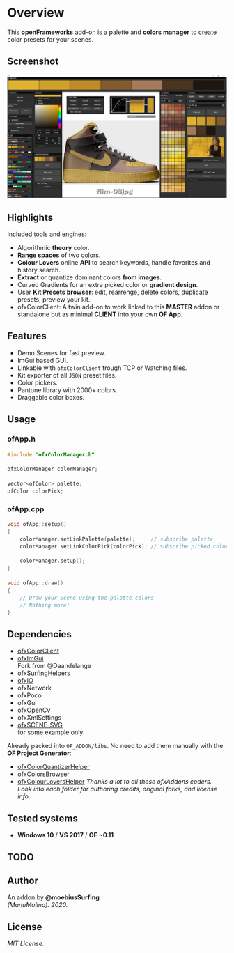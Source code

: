 # Overview
This **openFrameworks** add-on is a palette and **colors manager** to create color presets for your scenes.  

## Screenshot
![image](/readme_images/Capture.PNG?raw=true "image")

## Highlights
Included tools and engines:  
* Algorithmic **theory** color.
* **Range spaces** of two colors.
* **Colour Lovers** online **API** to search keywords, handle favorites and history search.
* **Extract** or quantize dominant colors **from images**.
* Curved Gradients for an extra picked color or **gradient design**.
* User **Kit Presets browser**: edit, rearrenge, delete colors, duplicate presets, preview your kit.
* ofxColorClient: A twin add-on to work linked to this **MASTER** addon or standalone but as minimal **CLIENT** into your own **OF App**. 

## Features
* Demo Scenes for fast preview.
* ImGui based GUI.
* Linkable with ```ofxColorClient``` trough TCP or Watching files.
* Kit exporter of all ```JSON``` preset files.
* Color pickers.
* Pantone library with 2000+ colors.
* Draggable color boxes.

## Usage
### ofApp.h
```.cpp
#include "ofxColorManager.h"

ofxColorManager colorManager;

vector<ofColor> palette;
ofColor colorPick;
```
### ofApp.cpp
```.cpp
void ofApp::setup()
{
	colorManager.setLinkPalette(palette);     // subscribe palette
	colorManager.setLinkColorPick(colorPick); // subscribe picked color

	colorManager.setup();
}

void ofApp::draw()
{
	// Draw your Scene using the palette colors
	// Nothing more!
}
```

## Dependencies
* [ofxColorClient](https://github.com/moebiussurfing/ofxColorClient)
* [ofxImGui](https://github.com/moebiussurfing/ofxImGui)  
  Fork from @Daandelange
* [ofxSurfingHelpers](https://github.com/moebiussurfing/ofxSurfingHelpers)  
* [ofxIO](https://github.com/bakercp/ofxIO)
* ofxNetwork
* ofxPoco
* ofxGui
* ofxOpenCv
* ofxXmlSettings
* [ofxSCENE-SVG](https://github.com/moebiussurfing/ofxSCENE-SVG)  
  for some example only 

Already packed into ```OF_ADDON/libs```. No need to add them manually with the **OF Project Generator**:  
* [ofxColorQuantizerHelper](https://github.com/moebiussurfing/ofxColorQuantizerHelper)
* [ofxColorsBrowser](https://github.com/moebiussurfing/ofxColorsBrowser)
* [ofxColourLoversHelper](https://github.com/moebiussurfing/ofxColourLoversHelper)
*Thanks a lot to all these ofxAddons coders. 
Look into each folder for authoring credits, original forks, and license info.*  

## Tested systems
- **Windows 10** / **VS 2017** / **OF ~0.11**

## TODO

## Author
An addon by **@moebiusSurfing**  
*(ManuMolina). 2020.*

## License
*MIT License.*